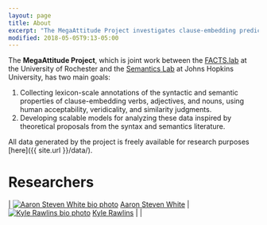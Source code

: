 ```yaml
---
layout: page
title: About
excerpt: "The MegaAttitude Project investigates clause-embedding predicates' semantic properties and syntactic distribution using tools from computational psycholinguistics."
modified: 2018-05-05T9:13-05:00
---
```


The **MegaAttitude Project**, which is joint work between the [FACTS.lab](http://factslab.io) at the University of Rochester and the [Semantics Lab](http://sites.krieger.jhu.edu/rawlins/semantics-lab/) at Johns Hopkins University, has two main goals:

1. Collecting lexicon-scale annotations of the syntactic and semantic properties of clause-embedding verbs, adjectives, and nouns, using human acceptability, veridicality, and similarity judgments.
2. Developing scalable models for analyzing these data inspired by theoretical proposals from the syntax and semantics literature.

All data generated by the project is freely available for research purposes [here]({{ site.url }}/data/).   

# Researchers

| <a href="http://aaronstevenwhite.io"><img src="{{ site.url }}/images/aaron.jpg" class="bio-photo-about" alt="Aaron Steven White bio photo"/></a> [Aaron Steven White](http://aaronstevenwhite.io) | <a href="http://sites.krieger.jhu.edu/rawlins/"><img src="{{ site.url }}/images/kyle.jpg" class="bio-photo-about" alt="Kyle Rawlins bio photo"/></a> [Kyle Rawlins](http://sites.krieger.jhu.edu/rawlins/) |
|
